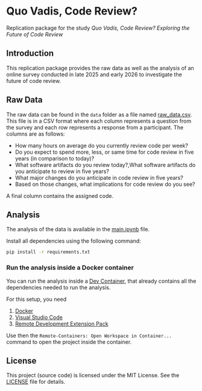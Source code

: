 # Quo Vadis, Code Review?

Replication package for the study *Quo Vadis, Code Review? Exploring the Future of Code Review*

## Introduction

This replication package provides the raw data as well as the analysis of an online survey conducted in late 2025 and early 2026 to investigate the future of code review.

## Raw Data

The raw data can be found in the `data` folder as a file named [raw_data.csv](./data/raw_data.csv).
This file is in a CSV format where each column represents a question from the survey and each row represents a response from a participant. The columns are as follows:

- How many hours on average do you currently review code per week?
- Do you expect to spend more, less, or same time for code review in five years (in comparison to today)?
- What software artifacts do you review today?,What software artifacts do you anticipate to review in five years?
- What major changes do you anticipate in code review in five years?
- Based on those changes, what implications for code review do you see?

A final column contains the assigned code.

## Analysis

The analysis of the data is available in the [main.ipynb](./main.ipynb) file.

Install all dependencies using the following command:

```bash
pip install -r requirements.txt
```

### Run the analysis inside a Docker container

You can run the analysis inside a [Dev Container](https://code.visualstudio.com/docs/devcontainers/containers), that already contains all the dependencies needed to run the analysis.

For this setup, you need

1. [Docker](https://www.docker.com)
2. [Visual Studio Code](https://code.visualstudio.com)
3. [Remote Development Extension Pack](https://marketplace.visualstudio.com/items?itemName=ms-vscode-remote.vscode-remote-extensionpack)

Use then the `Remote-Containers: Open Workspace in Container...` command to open the project inside the container.

## License

This project (source code) is licensed under the MIT License. See the [LICENSE](LICENSE) file for details.
